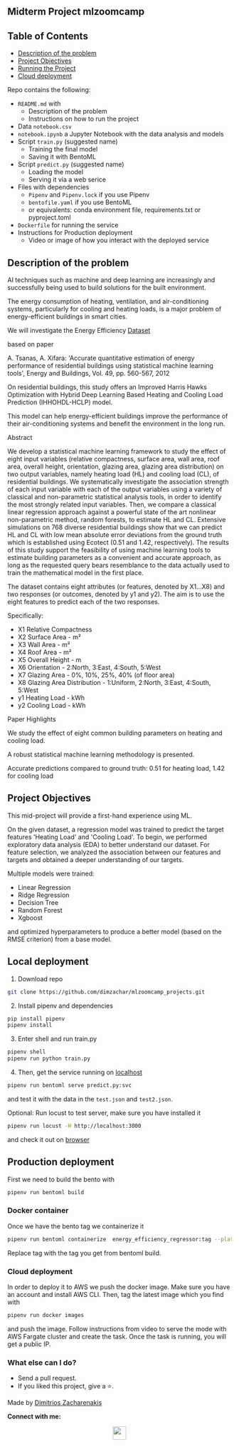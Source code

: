 ## Midterm Project mlzoomcamp

## Table of Contents
 * [Description of the problem](#description-of-the-problem)
 * [Project Objectives](#project-objectives)
 * [Running the Project](#running-the-model-locally)
 * [Cloud deployment](#cloud-deployment)


Repo contains the following:

* `README.md` with
  * Description of the problem
  * Instructions on how to run the project
* Data `notebook.csv`
* `notebook.ipynb` a Jupyter Notebook with the data analysis and models
* Script `train.py` (suggested name)
  * Training the final model
  * Saving it with BentoML
* Script `predict.py` (suggested name)
  * Loading the model
  * Serving it via a web serice
* Files with dependencies
  * `Pipenv` and `Pipenv.lock` if you use Pipenv
  * `bentofile.yaml` if you use BentoML
  * or equivalents: conda environment file, requirements.txt or pyproject.toml
* `Dockerfile` for running the service
* Instructions for Production deployment
  * Video or image of how you interact with the deployed service


## Description of the problem


AI techniques such as machine and deep learning are increasingly and successfully being used to build solutions for the built environment.

The energy consumption of heating, ventilation, and air-conditioning systems, particularly for cooling and heating loads, is a major problem of energy-efficient buildings in smart cities.


We will investigate the Energy Efficiency [Dataset](https://www.kaggle.com/datasets/elikplim/eergy-efficiency-dataset)

based on paper

A. Tsanas, A. Xifara: 'Accurate quantitative estimation of energy performance of residential buildings using statistical machine learning tools', Energy and Buildings, Vol. 49, pp. 560-567, 2012

On residential buildings, this study offers an Improved Harris Hawks Optimization with Hybrid Deep Learning Based Heating and Cooling Load Prediction (IHHOHDL-HCLP) model. 

This model can help energy-efficient buildings improve the performance of their air-conditioning systems and benefit the environment in the long run.


Abstract

We develop a statistical machine learning framework to study the effect of eight input variables (relative
compactness, surface area, wall area, roof area, overall height, orientation, glazing area, glazing area
distribution) on two output variables, namely heating load (HL) and cooling load (CL), of residential
buildings. We systematically investigate the association strength of each input variable with each of
the output variables using a variety of classical and non-parametric statistical analysis tools, in order to
identify the most strongly related input variables. Then, we compare a classical linear regression approach
against a powerful state of the art nonlinear non-parametric method, random forests, to estimate HL and
CL. Extensive simulations on 768 diverse residential buildings show that we can predict HL and CL with
low mean absolute error deviations from the ground truth which is established using Ecotect (0.51 and
1.42, respectively). The results of this study support the feasibility of using machine learning tools to
estimate building parameters as a convenient and accurate approach, as long as the requested query
bears resemblance to the data actually used to train the mathematical model in the first place.
    
    
The dataset contains eight attributes (or features, denoted by X1…X8) and two responses (or outcomes, denoted by y1 and y2). The aim is to use the eight features to predict each of the two responses.

Specifically:

* X1 Relative Compactness
* X2 Surface Area - m²
* X3 Wall Area - m²
* X4 Roof Area - m²
* X5 Overall Height - m
* X6 Orientation - 2:North, 3:East, 4:South, 5:West
* X7 Glazing Area - 0%, 10%, 25%, 40% (of floor area)
* X8 Glazing Area Distribution - 1:Uniform, 2:North, 3:East, 4:South, 5:West
* y1 Heating Load - kWh
* y2 Cooling Load - kWh


Paper Highlights

We study the effect of eight common building parameters on heating and cooling load. 

A robust statistical machine learning methodology is presented. 

Accurate predictions compared to ground truth: 0.51 for heating load, 1.42 for cooling load

## Project Objectives

This mid-project will provide a first-hand experience using ML.

On the given dataset, a regression model was trained to predict the target features 'Heating Load' and 'Cooling Load'. To begin, we performed exploratory data analysis (EDA) to better understand our dataset. For feature selection, we analyzed the association between our features and targets and obtained a deeper understanding of our targets.

Multiple models were trained:

* Linear Regression
* Ridge Regression
* Decision Tree
* Random Forest
* Xgboost

and optimized hyperparameters to produce a better model (based on the RMSE criterion) from a base model.

## Local deployment

1. Download repo
```bash
git clone https://github.com/dimzachar/mlzoomcamp_projects.git
```

2. Install pipenv and dependencies
```bash
pip install pipenv
pipenv install
```

3. Enter shell and run train.py

```bash
pipenv shell
pipenv run python train.py
```

4. Then, get the service running on [localhost](http://localhost:3000)

```bash
pipenv run bentoml serve predict.py:svc
```

and test it with the data in the `test.json` and `test2.json`.

Optional: Run locust to test server, make sure you have installed it
```bash
pipenv run locust -H http://localhost:3000
```

and check it out on [browser](http://localhost:8089)

## Production deployment

First we need to build the bento with

```bash
pipenv run bentoml build
```

### Docker container

Once we have the bento tag we containerize it

```bash
pipenv run bentoml containerize  energy_efficiency_regressor:tag --platform=linux/amd64
```

Replace tag with the tag you get from bentoml build.

### Cloud deployment 

In order to deploy it to AWS we push the docker image. Make sure you have an account and install AWS CLI.
Then, tag the latest image which you find with

```bash
pipenv run docker images
```
and push the image. Follow instructions from video to serve the mode with AWS Fargate cluster and create the task. Once the task is running, you will get a public IP.



### What else can I do?
* Send a pull request.
* If you liked this project, give a ⭐.

Made by [Dimitrios Zacharenakis](https://github.com/dimzachar)

**Connect with me:**

<p align="center">
  <a href="https://www.linkedin.com/in/zacharenakis/" target="blank"><img align="center" src="https://cdn-icons-png.flaticon.com/512/174/174857.png" height="30" width="30" /></a>
  
</p>
           